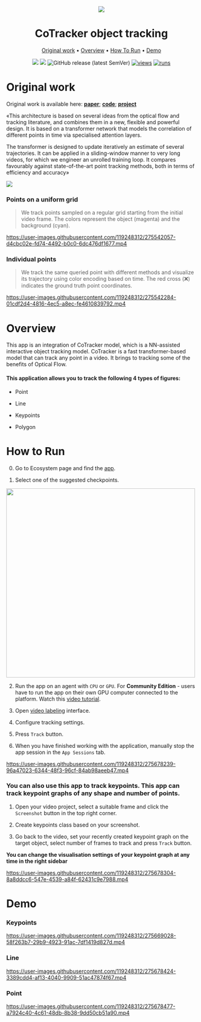 <div align="center" markdown>
<img src="https://github.com/supervisely-ecosystem/co-tracker/assets/119248312/8349a1da-6f97-4063-a731-826a1d758d66" />
  
# CoTracker object tracking

<p align="center">
  <a href="#Original-work">Original work</a> •
  <a href="#Overview">Overview</a> •
  <a href="#How-To-Run">How To Run</a> •
  <a href="#Demo">Demo</a> 
</p>

[![](https://img.shields.io/badge/supervisely-ecosystem-brightgreen)](https://ecosystem.supervise.ly/apps/supervisely-ecosystem/co-tracker/supervisely_integration/serve)
[![](https://img.shields.io/badge/slack-chat-green.svg?logo=slack)](https://supervise.ly/slack)
![GitHub release (latest SemVer)](https://img.shields.io/github/v/release/supervisely-ecosystem/co-tracker/supervisely_integration/serve)
[![views](https://app.supervise.ly/img/badges/views/supervisely-ecosystem/co-tracker/supervisely_integration/serve.png)](https://supervise.ly)
[![runs](https://app.supervise.ly/img/badges/runs/supervisely-ecosystem/co-tracker/supervisely_integration/serve.png)](https://supervise.ly)

</div>

# Original work

Original work is available here: [**paper**](https://arXiv:2307.07635); [**code**](https://github.com/facebookresearch/co-tracker); [**project**](https://co-tracker.github.io/)

«This architecture is based on several ideas from the optical flow and tracking literature, and combines them in a new, flexible and powerful design. It is based on a transformer network that models the correlation of different points in time via specialised attention layers.

The transformer is designed to update iteratively an estimate of several trajectories. It can be applied in a sliding-window manner to very long videos, for which we engineer an unrolled training loop. It compares favourably against state-of-the-art point tracking methods, both in terms of efficiency and accuracy»

<img src="https://github.com/supervisely-ecosystem/co-tracker/assets/119248312/0710ae69-3140-42e4-a3d0-f3cddf08bfa1" />

### Points on a uniform grid

> We track points sampled on a regular grid starting from the initial video frame. The colors represent the object (magenta) and the background (cyan).

https://user-images.githubusercontent.com/119248312/275542057-d4cbc02e-fd74-4492-b0c0-6dc476df1677.mp4

### Individual points

> We track the same queried point with different methods and visualize its trajectory using color encoding based on time. The red cross (❌) indicates the ground truth point coordinates.

https://user-images.githubusercontent.com/119248312/275542284-01cdf2d4-4816-4ec5-a8ec-fe4610839792.mp4

# Overview

This app is an integration of CoTracker model, which is a NN-assisted interactive object tracking model. CoTracker is a fast transformer-based model that can track any point in a video. It brings to tracking some of the benefits of Optical Flow.

#### This application allows you to track the following 4 types of figures:

- Point

- Line

- Keypoints

- Polygon

# How to Run

0. Go to Ecosystem page and find the [app](https://ecosystem.supervisely.com/apps/co-tracker/supervisely_integration/serve). 

1. Select one of the suggested checkpoints.

<img src="https://github.com/supervisely-ecosystem/co-tracker/assets/119248312/a1f3ea25-eedb-42ea-bb6c-12272b2bc350" width="500" />

2. Run the app on an agent with `CPU` or `GPU`. For **Community Edition** - users have to run the app on their own GPU computer connected to the platform. Watch this [video tutorial](https://youtu.be/aO7Zc4kTrVg).

2. Open [video labeling](https://app.supervisely.com/ecosystem/annotation_tools/video-labeling-tool?id=178) interface.

3. Configure tracking settings.

4. Press `Track` button.

5. When you have finished working with the application, manually stop the app session in the `App Sessions` tab.

https://user-images.githubusercontent.com/119248312/275678239-96a47023-6344-48f3-96cf-84ab98aeeb47.mp4


### You can also use this app to track keypoints. This app can track keypoint graphs of any shape and number of points.

1. Open your video project, select a suitable frame and click the `Screenshot` button in the top right corner.

2. Create keypoints class based on your screenshot.

3. Go back to the video, set your recently created keypoint graph on the target object, select number of frames to track and press `Track` button.

**You can change the visualisation settings of your keypoint graph at any time in the right sidebar**

https://user-images.githubusercontent.com/119248312/275678304-8a8ddcc6-547e-4539-a84f-62431c9e7988.mp4

# Demo

### Keypoints

https://user-images.githubusercontent.com/119248312/275669028-58f263b7-29b9-4923-91ac-7df1419d827d.mp4

### Line

https://user-images.githubusercontent.com/119248312/275678424-3389cdd4-af13-4040-9909-51ac47874f67.mp4

### Point

https://user-images.githubusercontent.com/119248312/275678477-a7924c40-4c61-48db-8b38-9dd50cb51a90.mp4
